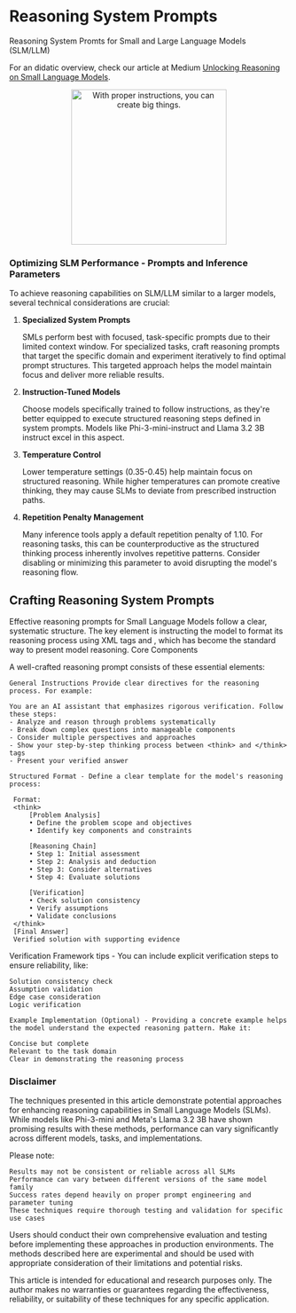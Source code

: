 
# Reasoning System Prompts
Reasoning System Promts for Small and Large Language Models (SLM/LLM)

For an didatic overview, check our article at Medium [Unlocking Reasoning on Small Language Models](https://medium.com/@alessandroborges_84477/unlocking-reasoning-on-small-language-models-f48ce438f1fa).

<p align="center">
<img src="https://miro.medium.com/v2/resize:fit:828/format:webp/1*75wfeTcWhDvCmGunXT4oPQ.png" alt="With proper instructions, you can create big things." width="280" />
</p>

### Optimizing SLM Performance - Prompts and Inference Parameters
To achieve reasoning capabilities on SLM/LLM similar to a larger models, several technical considerations are crucial:

1. **Specialized System Prompts**
   
   SMLs perform best with focused, task-specific prompts due to their limited context window. For specialized tasks, craft reasoning prompts that target the specific domain and experiment iteratively to find optimal prompt structures. This targeted approach helps the model maintain focus and deliver more reliable results.

3. **Instruction-Tuned Models**
   
   Choose models specifically trained to follow instructions, as they're better equipped to execute structured reasoning steps defined in system prompts. Models like Phi-3-mini-instruct and Llama 3.2 3B instruct excel in this aspect.

5. **Temperature Control**
   
   Lower temperature settings (0.35-0.45) help maintain focus on structured reasoning. While higher temperatures can promote creative thinking, they may cause SLMs to deviate from prescribed instruction paths.

7. **Repetition Penalty Management**
   
   Many inference tools apply a default repetition penalty of 1.10. For reasoning tasks, this can be counterproductive as the structured thinking process inherently involves repetitive patterns. Consider disabling or minimizing this parameter to avoid disrupting the model's reasoning flow.

## Crafting Reasoning System Prompts

Effective reasoning prompts for Small Language Models follow a clear, systematic structure. The key element is instructing the model to format its reasoning process using XML tags <think> and </think>, which has become the standard way to present model reasoning.
Core Components

A well-crafted reasoning prompt consists of these essential elements:

    General Instructions Provide clear directives for the reasoning process. For example:

    You are an AI assistant that emphasizes rigorous verification. Follow these steps:
    - Analyze and reason through problems systematically
    - Break down complex questions into manageable components
    - Consider multiple perspectives and approaches
    - Show your step-by-step thinking process between <think> and </think> tags
    - Present your verified answer

    Structured Format - Define a clear template for the model's reasoning process:

     Format:
     <think>
         [Problem Analysis]
         • Define the problem scope and objectives
         • Identify key components and constraints
         
         [Reasoning Chain]
         • Step 1: Initial assessment
         • Step 2: Analysis and deduction
         • Step 3: Consider alternatives
         • Step 4: Evaluate solutions
         
         [Verification]
         • Check solution consistency
         • Verify assumptions
         • Validate conclusions
     </think>
     [Final Answer]
     Verified solution with supporting evidence

Verification Framework tips - You can include explicit verification steps to ensure reliability, like:

    Solution consistency check
    Assumption validation
    Edge case consideration
    Logic verification

    Example Implementation (Optional) - Providing a concrete example helps the model understand the expected reasoning pattern. Make it:

    Concise but complete
    Relevant to the task domain
    Clear in demonstrating the reasoning process

### Disclaimer

The techniques presented in this article demonstrate potential approaches for enhancing reasoning capabilities in Small Language Models (SLMs). While models like Phi-3-mini and Meta's Llama 3.2 3B have shown promising results with these methods, performance can vary significantly across different models, tasks, and implementations.

Please note:

    Results may not be consistent or reliable across all SLMs
    Performance can vary between different versions of the same model family
    Success rates depend heavily on proper prompt engineering and parameter tuning
    These techniques require thorough testing and validation for specific use cases

Users should conduct their own comprehensive evaluation and testing before implementing these approaches in production environments. The methods described here are experimental and should be used with appropriate consideration of their limitations and potential risks.

This article is intended for educational and research purposes only. The author makes no warranties or guarantees regarding the effectiveness, reliability, or suitability of these techniques for any specific application.

